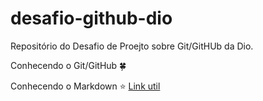 # desafio-github-dio

Repositório do Desafio de Proejto sobre Git/GitHUb da Dio.

Conhecendo o Git/GitHub 🍀

Conhecendo o Markdown ⭐
[Link util](https://www.markdownguide.org/basic-syntax/)  
